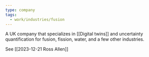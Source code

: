 ```yaml
---
type: company
tags:
  - work/industries/fusion
---
```

A UK company that specializes in [[Digital twins]] and uncertainty quantification for fusion, fission, water, and a few other industries. 

See
[[2023-12-21 Ross Allen]]